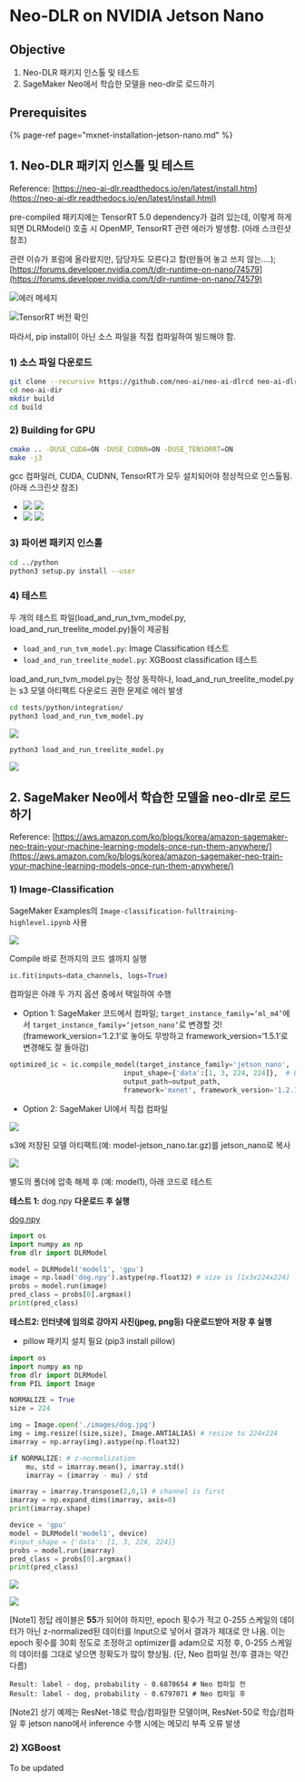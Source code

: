 # Neo-DLR on NVIDIA Jetson Nano

## Objective

1. Neo-DLR 패키지 인스톨 및 테스트
2. SageMaker Neo에서 학습한 모델을 neo-dlr로 로드하기

## Prerequisites

{% page-ref page="mxnet-installation-jetson-nano.md" %}

## 1. Neo-DLR 패키지 인스톨 및 테스트

Reference: [https://neo-ai-dlr.readthedocs.io/en/latest/install.htm](https://neo-ai-dlr.readthedocs.io/en/latest/install.html)

pre-compiled 패키지에는 TensorRT 5.0 dependency가 걸려 있는데, 이렇게 하게 되면 DLRModel\(\) 호출 시 OpenMP, TensorRT 관련 에러가 발생함. \(아래 스크린샷 참조\)

관련 이슈가 포럼에 올라왔지만, 담당자도 모른다고 함\(만들어 놓고 쓰지 않는....\); [https://forums.developer.nvidia.com/t/dlr-runtime-on-nano/74579](https://forums.developer.nvidia.com/t/dlr-runtime-on-nano/74579)

![&#xC5D0;&#xB7EC; &#xBA54;&#xC138;&#xC9C0;](../../.gitbook/assets/image%20%281%29.png)

![TensorRT &#xBC84;&#xC804; &#xD655;&#xC778;](../../.gitbook/assets/image_-1-%20%281%29.png)

따라서, pip install이 아닌 소스 파일을 직접 컴파일하여 빌드해야 함.

### 1\) 소스 파일 다운로드

```bash
git clone --recursive https://github.com/neo-ai/neo-ai-dlrcd neo-ai-dlr
cd neo-ai-dir
mkdir build
cd build
```

### 2\) Building for GPU

```bash
cmake .. -DUSE_CUDA=ON -DUSE_CUDNN=ON -DUSE_TENSORRT=ON
make -j3
```

gcc 컴파일러, CUDA, CUDNN, TensorRT가 모두 설치되어야 정상적으로 인스톨됨. \(아래 스크린샷 참조\)

* ![](../../.gitbook/assets/image_-2-.png) ![](../../.gitbook/assets/image_-3-.png) 
* ![](../../.gitbook/assets/image_-4-.png) ![](../../.gitbook/assets/image_-5-.png) 

### 3\) 파이썬 패키지 인스톨

```bash
cd ../python
python3 setup.py install --user
```

### 4\) 테스트

두 개의 테스트 파일\(load\_and\_run\_tvm\_model.py, load\_and\_run\_treelite\_model.py\)들이 제공됨

* `load_and_run_tvm_model.py`: Image Classification 테스트
* `load_and_run_treelite_model.py`: XGBoost classification 테스트

load\_and\_run\_tvm\_model.py는 정상 동작하나, load\_and\_run\_treelite\_model.py는 s3 모델 아티팩트 다운로드 권한 문제로 에러 발생

```bash
cd tests/python/integration/
python3 load_and_run_tvm_model.py
```

![](../../.gitbook/assets/image_-6-.png)

```bash
python3 load_and_run_treelite_model.py
```

![](../../.gitbook/assets/image_-7-.png)

## 2. SageMaker Neo에서 학습한 모델을 neo-dlr로 로드하기

Reference: [https://aws.amazon.com/ko/blogs/korea/amazon-sagemaker-neo-train-your-machine-learning-models-once-run-them-anywhere/](https://aws.amazon.com/ko/blogs/korea/amazon-sagemaker-neo-train-your-machine-learning-models-once-run-them-anywhere/)

### 1\) Image-Classification

SageMaker Examples의 `Image-classification-fulltraining-highlevel.ipynb` 사용

![](../../.gitbook/assets/image_-8-.png)

Compile 바로 전까지의 코드 셀까지 실행

```python
ic.fit(inputs=data_channels, logs=True)
```

컴파일은 아래 두 가지 옵션 중에서 택일하여 수행

* Option 1: SageMaker 코드에서 컴파일; `target_instance_family=‘ml_m4’`에서 `target_instance_family=‘jetson_nano’`로 변경할 것! \(framework\_version=‘1.2.1’로 놓아도 무방하고 framework\_version=‘1.5.1’로 변경해도 잘 돌아감\)

```python
optimized_ic = ic.compile_model(target_instance_family='jetson_nano', 
                            input_shape={'data':[1, 3, 224, 224]},  # Batch size 1, 3 channels, 224x224 Images.
                            output_path=output_path,
                            framework='mxnet', framework_version='1.2.1')
```

* Option 2: SageMaker UI에서 직접 컴파일

![](../../.gitbook/assets/_2020-04-14__4.10.35_-1-%20%281%29%20%281%29%20%281%29.png)

s3에 저장된 모델 아티팩트\(예: model-jetson\_nano.tar.gz\)를 jetson\_nano로 복사

![](../../.gitbook/assets/image_-9-.png)

별도의 폴더에 압축 해제 후 \(예: model1\), 아래 코드로 테스트

**테스트 1:** dog.npy **다운로드 후 실행**

[dog.npy](Neo-DLR%20on%20NVIDIA%20Jetson%20Nano%205eee3961a11346f7bc14c11d4ccc3bed/dog.npy)

```python
import os
import numpy as np 
from dlr import DLRModel

model = DLRModel('model1', 'gpu')
image = np.load('dog.npy').astype(np.float32) # size is [1x3x224x224]
probs = model.run(image)
pred_class = probs[0].argmax()
print(pred_class)
```

**테스트2: 인터넷에 임의로 강아지 사진\(jpeg, png등\) 다운로드받아 저장 후 실행**

* pillow 패키지 설치 필요 \(pip3 install pillow\)

```python
import os
import numpy as np 
from dlr import DLRModel
from PIL import Image

NORMALIZE = True
size = 224

img = Image.open('./images/dog.jpg')
img = img.resize((size,size), Image.ANTIALIAS) # resize to 224x224
imarray = np.array(img).astype(np.float32)

if NORMALIZE: # z-normalization
    mu, std = imarray.mean(), imarray.std()
    imarray = (imarray - mu) / std

imarray = imarray.transpose(2,0,1) # channel is first
imarray = np.expand_dims(imarray, axis=0)
print(imarray.shape)

device = 'gpu'
model = DLRModel('model1', device)
#input_shape = {'data': [1, 3, 224, 224]}
probs = model.run(imarray)
pred_class = probs[0].argmax()
print(pred_class)
```

![](../../.gitbook/assets/screenshot_from_2020-04-14_14-17-27_-1-%20%282%29%20%282%29%20%282%29%20%282%29.png)

![](../../.gitbook/assets/2_-1-%20%281%29%20%281%29%20%281%29.png)

\[Note1\] 정답 레이블은 **55**가 되어야 하지만, epoch 횟수가 적고 0-255 스케일의 데이터가 아닌 z-normalized된 데이터를 Input으로 넣어서 결과가 제대로 안 나옴. 이는 epoch 횟수를 30회 정도로 조정하고 optimizer를 adam으로 지정 후, 0-255 스케일의 데이터를 그대로 넣으면 정확도가 많이 향상됨. \(단, Neo 컴파일 전/후 결과는 약간 다름\)

```text
Result: label - dog, probability - 0.6870654 # Neo 컴파일 전
Result: label - dog, probability - 0.6797071 # Neo 컴파일 후
```

\[Note2\] 상기 예제는 ResNet-18로 학습/컴파일한 모델이며, ResNet-50로 학습/컴파일 후 jetson nano에서 inference 수행 시에는 메모리 부족 오류 발생

### 2\) XGBoost

To be updated

